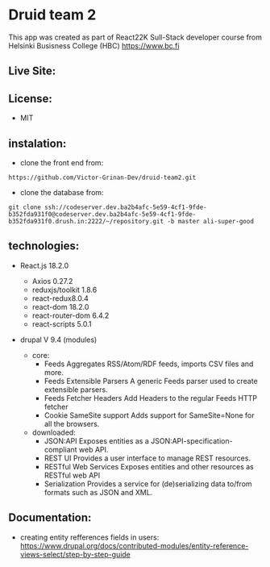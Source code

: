 # Druid team 2

This app was created as part of React22K Sull-Stack developer course from Helsinki Busisness College (HBC) https://www.bc.fi

## Live Site:

## License:

- MIT

## instalation:

- clone the front end from:

```shell
https://github.com/Victor-Grinan-Dev/druid-team2.git
```

- clone the database from:

```shell
git clone ssh://codeserver.dev.ba2b4afc-5e59-4cf1-9fde-b352fda931f0@codeserver.dev.ba2b4afc-5e59-4cf1-9fde-b352fda931f0.drush.in:2222/~/repository.git -b master ali-super-good
```

## technologies:

- React.js 18.2.0

  - Axios 0.27.2
  - reduxjs/toolkit 1.8.6
  - react-redux8.0.4
  - react-dom 18.2.0
  - react-router-dom 6.4.2
  - react-scripts 5.0.1

- drupal V 9.4 (modules)
  - core:
    - Feeds Aggregates RSS/Atom/RDF feeds, imports CSV files and more.
    - Feeds Extensible Parsers A generic Feeds parser used to create extensible parsers.
    - Feeds Fetcher Headers Add Headers to the regular Feeds HTTP fetcher
    - Cookie SameSite support Adds support for SameSite=None for all the browsers.
  - downloaded:
    - JSON:API Exposes entities as a JSON:API-specification-compliant web API.
    - REST UI Provides a user interface to manage REST resources.
    - RESTful Web Services Exposes entities and other resources as RESTful web API
    - Serialization Provides a service for (de)serializing data to/from formats such as JSON and XML.

## Documentation:

- creating entity refferences fields in users:
  https://www.drupal.org/docs/contributed-modules/entity-reference-views-select/step-by-step-guide
